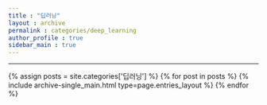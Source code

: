 ```yaml
---
title : "딥러닝"
layout : archive
permalink : categories/deep_learning
author_profile : true
sidebar_main : true
---
```

<!-- 공백이 포함되어 있는 카테고리 이름의 경우 site.categories['a b c'] 이런식으로! -->

***

{% assign posts = site.categories['딥러닝'] %} <!-- site.categories.example -->
{% for post in posts %} {% include archive-single_main.html type=page.entries_layout %} {% endfor %}
